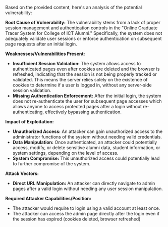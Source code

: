 Based on the provided content, here's an analysis of the potential vulnerability:

**Root Cause of Vulnerability:**
The vulnerability stems from a lack of proper session management and authentication controls in the "Online Graduate Tracer System for College of ICT Alumni." Specifically, the system does not adequately validate user sessions or enforce authentication on subsequent page requests after an initial login.

**Weaknesses/Vulnerabilities Present:**
- **Insufficient Session Validation:** The system allows access to authenticated pages even after cookies are deleted and the browser is refreshed, indicating that the session is not being properly tracked or validated. This means the server relies solely on the existence of cookies to determine if a user is logged in, without any server-side session validation.
- **Missing Authentication Enforcement:** After the initial login, the system does not re-authenticate the user for subsequent page accesses which allows anyone to access protected pages after a login without re-authenticating, effectively bypassing authentication.

**Impact of Exploitation:**
- **Unauthorized Access:** An attacker can gain unauthorized access to the administrator functions of the system without needing valid credentials.
- **Data Manipulation:** Once authenticated, an attacker could potentially access, modify, or delete sensitive alumni data, student information, or system settings, depending on the level of access.
- **System Compromise:** This unauthorized access could potentially lead to further compromise of the system.

**Attack Vectors:**
- **Direct URL Manipulation:** An attacker can directly navigate to admin pages after a valid login without needing any user session manipulation.

**Required Attacker Capabilities/Position:**
- The attacker would require to login using a valid account at least once.
- The attacker can access the admin page directly after the login even if the session has expired (cookies deleted, browser refreshed)
